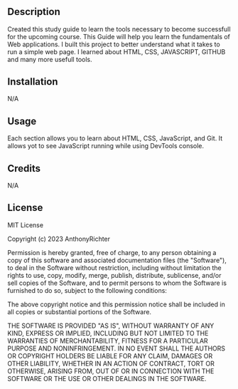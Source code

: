 # <Critical Prework Study Guide>

## Description

Created this study guide to learn the tools necessary to become successfull for the upcoming course.
This Guide will help you learn the fundamentals of Web applications.
I built this project to better understand what it takes to run a simple web page.
I learned about HTML, CSS, JAVASCRIPT, GITHUB and many more usefull tools.

## Installation

N/A

## Usage

Each section allows you to learn about HTML, CSS, JavaScript, and Git. It allows yot to see JavaScript running while using DevTools console.

## Credits

N/A

## License

MIT License

Copyright (c) 2023 AnthonyRichter

Permission is hereby granted, free of charge, to any person obtaining a copy
of this software and associated documentation files (the "Software"), to deal
in the Software without restriction, including without limitation the rights
to use, copy, modify, merge, publish, distribute, sublicense, and/or sell
copies of the Software, and to permit persons to whom the Software is
furnished to do so, subject to the following conditions:

The above copyright notice and this permission notice shall be included in all
copies or substantial portions of the Software.

THE SOFTWARE IS PROVIDED "AS IS", WITHOUT WARRANTY OF ANY KIND, EXPRESS OR
IMPLIED, INCLUDING BUT NOT LIMITED TO THE WARRANTIES OF MERCHANTABILITY,
FITNESS FOR A PARTICULAR PURPOSE AND NONINFRINGEMENT. IN NO EVENT SHALL THE
AUTHORS OR COPYRIGHT HOLDERS BE LIABLE FOR ANY CLAIM, DAMAGES OR OTHER
LIABILITY, WHETHER IN AN ACTION OF CONTRACT, TORT OR OTHERWISE, ARISING FROM,
OUT OF OR IN CONNECTION WITH THE SOFTWARE OR THE USE OR OTHER DEALINGS IN THE
SOFTWARE.